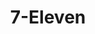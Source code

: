 ---
title: "7-Eleven"
url: /renton/7-eleven-108th-avenue-108th-avenue-southeast/
shop: convenience
---